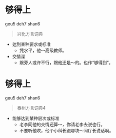 # 够得上
geu5 deh7 shan6
> 兴化方言词典
- 达到某种要求或标准
  - 凭水平，他～高级教师。
- 交情深
  - 跟旁人或许不行，跟他还是～的。也作“够得到”。

# 够得上
geu5 deh7 shan6
> 泰州方言词典4
- 能够达到某种层次或标准
  - 老李同他的交情还算～，你请老李去说也行。
  - 不要听他吹，他个小科长跑哪块～同厅长说话啊。
